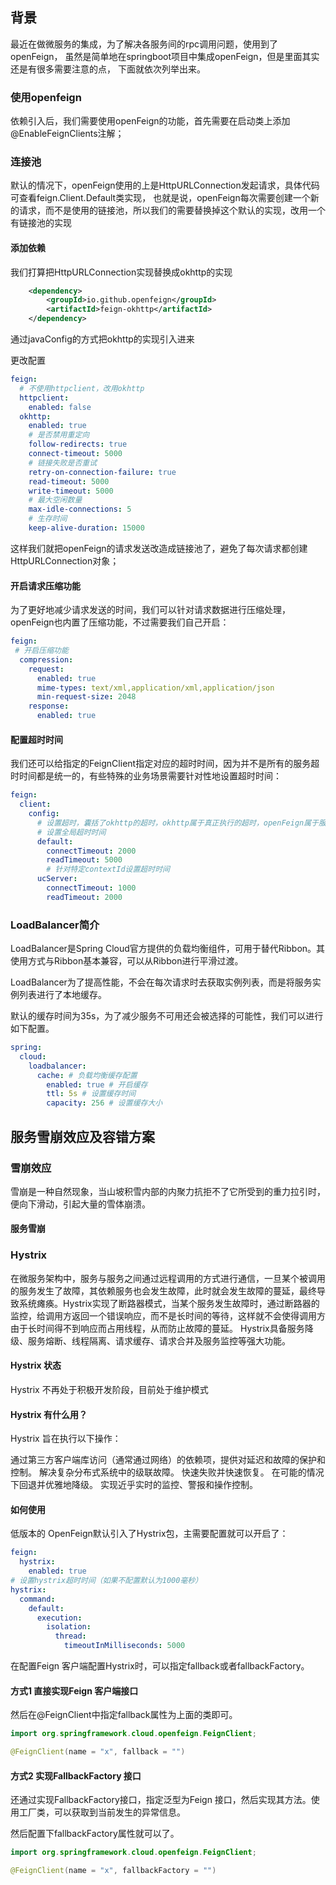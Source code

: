 ## 背景
最近在做微服务的集成，为了解决各服务间的rpc调用问题，使用到了openFeign，
虽然是简单地在springboot项目中集成openFeign，但是里面其实还是有很多需要注意的点，
下面就依次列举出来。

### 使用openfeign
依赖引入后，我们需要使用openFeign的功能，首先需要在启动类上添加@EnableFeignClients注解；

### 连接池
默认的情况下，openFeign使用的上是HttpURLConnection发起请求，具体代码可查看feign.Client.Default类实现，
也就是说，openFeign每次需要创建一个新的请求，而不是使用的链接池，所以我们的需要替换掉这个默认的实现，改用一个有链接池的实现

#### 添加依赖
我们打算把HttpURLConnection实现替换成okhttp的实现
<!-- 替换默认的HttpURLConnection，改为okhttp，并添加链接池-->
```xml
    <dependency>
        <groupId>io.github.openfeign</groupId>
        <artifactId>feign-okhttp</artifactId>
    </dependency>
```

通过javaConfig的方式把okhttp的实现引入进来

更改配置
```yaml
feign:
  # 不使用httpclient，改用okhttp
  httpclient:
    enabled: false
  okhttp:
    enabled: true
    # 是否禁用重定向
    follow-redirects: true
    connect-timeout: 5000
    # 链接失败是否重试
    retry-on-connection-failure: true
    read-timeout: 5000
    write-timeout: 5000
    # 最大空闲数量
    max-idle-connections: 5
    # 生存时间
    keep-alive-duration: 15000
```

这样我们就把openFeign的请求发送改造成链接池了，避免了每次请求都创建HttpURLConnection对象；

#### 开启请求压缩功能
为了更好地减少请求发送的时间，我们可以针对请求数据进行压缩处理，openFeign也内置了压缩功能，不过需要我们自己开启：
```yaml
feign:
 # 开启压缩功能
  compression:
    request:
      enabled: true
      mime-types: text/xml,application/xml,application/json
      min-request-size: 2048
    response:
      enabled: true
```

#### 配置超时时间
我们还可以给指定的FeignClient指定对应的超时时间，因为并不是所有的服务超时时间都是统一的，有些特殊的业务场景需要针对性地设置超时时间：
```yaml
feign:
  client:
    config:
      # 设置超时，囊括了okhttp的超时，okhttp属于真正执行的超时，openFeign属于服务间的超时
      # 设置全局超时时间
      default:
        connectTimeout: 2000
        readTimeout: 5000
        # 针对特定contextId设置超时时间
      ucServer:
        connectTimeout: 1000
        readTimeout: 2000
```

### LoadBalancer简介
LoadBalancer是Spring Cloud官方提供的负载均衡组件，可用于替代Ribbon。其使用方式与Ribbon基本兼容，可以从Ribbon进行平滑过渡。

LoadBalancer为了提高性能，不会在每次请求时去获取实例列表，而是将服务实例列表进行了本地缓存。

默认的缓存时间为35s，为了减少服务不可用还会被选择的可能性，我们可以进行如下配置。
```yaml
spring:
  cloud:
    loadbalancer:
      cache: # 负载均衡缓存配置
        enabled: true # 开启缓存
        ttl: 5s # 设置缓存时间
        capacity: 256 # 设置缓存大小
```

## 服务雪崩效应及容错方案

### 雪崩效应
雪崩是一种自然现象，当山坡积雪内部的内聚力抗拒不了它所受到的重力拉引时，便向下滑动，引起大量的雪体崩溃。

#### 服务雪崩

### Hystrix
在微服务架构中，服务与服务之间通过远程调用的方式进行通信，一旦某个被调用的服务发生了故障，其依赖服务也会发生故障，此时就会发生故障的蔓延，最终导致系统瘫痪。Hystrix实现了断路器模式，当某个服务发生故障时，通过断路器的监控，给调用方返回一个错误响应，而不是长时间的等待，这样就不会使得调用方由于长时间得不到响应而占用线程，从而防止故障的蔓延。
Hystrix具备服务降级、服务熔断、线程隔离、请求缓存、请求合并及服务监控等强大功能。

#### Hystrix 状态
Hystrix 不再处于积极开发阶段，目前处于维护模式

#### Hystrix 有什么用？
Hystrix 旨在执行以下操作：

通过第三方客户端库访问（通常通过网络）的依赖项，提供对延迟和故障的保护和控制。
解决复杂分布式系统中的级联故障。
快速失败并快速恢复。
在可能的情况下回退并优雅地降级。
实现近乎实时的监控、警报和操作控制。

#### 如何使用

低版本的 OpenFeign默认引入了Hystrix包，主需要配置就可以开启了：
```yaml
feign:
  hystrix:
    enabled: true
# 设置hystrix超时时间（如果不配置默认为1000毫秒）
hystrix:
  command:
    default:
      execution:
        isolation:
          thread:
            timeoutInMilliseconds: 5000
```
在配置Feign 客户端配置Hystrix时，可以指定fallback或者fallbackFactory。

#### 方式1 直接实现Feign 客户端接口

然后在@FeignClient中指定fallback属性为上面的类即可。
```java
import org.springframework.cloud.openfeign.FeignClient;

@FeignClient(name = "x", fallback = "")
```

#### 方式2 实现FallbackFactory 接口

还通过实现FallbackFactory接口，指定泛型为Feign 接口，然后实现其方法。使用工厂类，可以获取到当前发生的异常信息。

然后配置下fallbackFactory属性就可以了。
```java
import org.springframework.cloud.openfeign.FeignClient;

@FeignClient(name = "x", fallbackFactory = "")
```